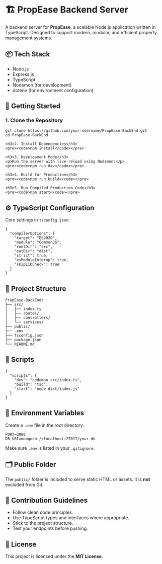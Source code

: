 <h1>🏗️ PropEase Backend Server</h1>
  <p>A backend server for <strong>PropEase</strong>, a scalable Node.js application written in TypeScript. Designed to support modern, modular, and efficient property management systems.</p>

  <div class="section">
    <h2>📦 Tech Stack</h2>
    <ul>
      <li>Node.js</li>
      <li>Express.js</li>
      <li>TypeScript</li>
      <li>Nodemon (for development)</li>
      <li>dotenv (for environment configuration)</li>
    </ul>
  </div>

  <div class="section">
    <h2>🚀 Getting Started</h2>
    <h3>1. Clone the Repository</h3>
    <pre><code>git clone https://github.com/your-username/PropEase-BackEnd.git
cd PropEase-BackEnd</code></pre>

    <h3>2. Install Dependencies</h3>
    <pre><code>npm install</code></pre>

    <h3>3. Development Mode</h3>
    <p>Run the server with live-reload using Nodemon:</p>
    <pre><code>npm run dev</code></pre>

    <h3>4. Build for Production</h3>
    <pre><code>npm run build</code></pre>

    <h3>5. Run Compiled Production Code</h3>
    <pre><code>npm start</code></pre>
  </div>

  <div class="section">
    <h2>⚙️ TypeScript Configuration</h2>
    <p>Core settings in <code>tsconfig.json</code>:</p>
    <pre><code>{
  "compilerOptions": {
    "target": "ES2020",
    "module": "CommonJS",
    "rootDir": "src",
    "outDir": "dist",
    "strict": true,
    "esModuleInterop": true,
    "skipLibCheck": true
  }
}</code></pre>
  </div>

  <div class="section">
    <h2>📁 Project Structure</h2>
    <pre><code>PropEase-BackEnd/
├── src/
│   ├── index.ts
│   ├── routes/
│   ├── controllers/
│   └── services/
├── public/
├── .env
├── tsconfig.json
├── package.json
└── README.md</code></pre>
  </div>

  <div class="section">
    <h2>📜 Scripts</h2>
    <pre><code>{
  "scripts": {
    "dev": "nodemon src/index.ts",
    "build": "tsc",
    "start": "node dist/index.js"
  }
}</code></pre>
  </div>

  <div class="section">
    <h2>🔐 Environment Variables</h2>
    <p>Create a <code>.env</code> file in the root directory:</p>
    <pre><code>PORT=3000
DB_URI=mongodb://localhost:27017/your-db</code></pre>
    <p>Make sure <code>.env</code> is listed in your <code>.gitignore</code>.</p>
  </div>

  <div class="section">
    <h2>🗂️ Public Folder</h2>
    <p>The <code>public/</code> folder is included to serve static HTML or assets. It is <strong>not</strong> excluded from Git.</p>
  </div>

  <div class="section">
    <h2>🤝 Contribution Guidelines</h2>
    <ul>
      <li>Follow clean code principles.</li>
      <li>Use TypeScript types and interfaces where appropriate.</li>
      <li>Stick to the project structure.</li>
      <li>Test your endpoints before pushing.</li>
    </ul>
  </div>

  <div class="section">
    <h2>📄 License</h2>
    <p>This project is licensed under the <strong>MIT License</strong>.</p>
  </div>